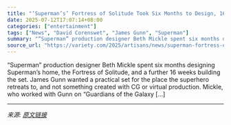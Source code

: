 ```yaml
---
title: "‘Superman’s’ Fortress of Solitude Took Six Months to Design, 16 Weeks to Build and Was Made from 242 Resin Crystals"
date: 2025-07-12T17:07:14+08:00
categories: ["entertainment"]
tags: ["News", "David Corenswet", "James Gunn", "Superman"]
summary: "“Superman” production designer Beth Mickle spent six months designing Superman&#8217;s home, the Fortress of Solitude, and a further 16 weeks building the set. James Gunn wanted a practical set for th"
source_url: "https://variety.com/2025/artisans/news/superman-fortress-of-solitude-crystals-1236452237/"
---
```


“Superman” production designer Beth Mickle spent six months designing Superman&#8217;s home, the Fortress of Solitude, and a further 16 weeks building the set. James Gunn wanted a practical set for the place the superhero retreats to, and not something created with CG or virtual production. Mickle, who worked with Gunn on “Guardians of the Galaxy [&#8230;]

---

*来源: [原文链接](https://variety.com/2025/artisans/news/superman-fortress-of-solitude-crystals-1236452237/)*
